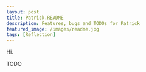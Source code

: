 ```yaml
---
layout: post
title: Patrick.README
description: Features, bugs and TODOs for Patrick
featured_image: /images/readme.jpg
tags: [Reflection]
---
```


Hi.

TODO